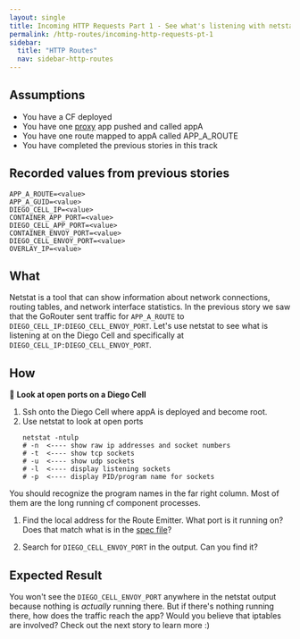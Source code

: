 ```yaml
---
layout: single
title: Incoming HTTP Requests Part 1 - See what's listening with netstat
permalink: /http-routes/incoming-http-requests-pt-1
sidebar:
  title: "HTTP Routes"
  nav: sidebar-http-routes
---
```


## Assumptions
- You have a CF deployed
- You have one
  [proxy](https://github.com/cloudfoundry/cf-networking-release/tree/develop/src/example-apps/proxy)
  app pushed and called appA
- You have one route mapped to appA called APP_A_ROUTE
- You have completed the previous stories in this track

## Recorded values from previous stories
```
APP_A_ROUTE=<value>
APP_A_GUID=<value>
DIEGO_CELL_IP=<value>
CONTAINER_APP_PORT=<value>
DIEGO_CELL_APP_PORT=<value>
CONTAINER_ENVOY_PORT=<value>
DIEGO_CELL_ENVOY_PORT=<value>
OVERLAY_IP=<value>
```

## What
Netstat is a tool that can show information about network connections, routing
tables, and network interface statistics.  In the previous story we saw that
the GoRouter sent traffic for `APP_A_ROUTE` to
`DIEGO_CELL_IP:DIEGO_CELL_ENVOY_PORT`.  Let's use netstat to see what is
listening at on the Diego Cell and specifically at
`DIEGO_CELL_IP:DIEGO_CELL_ENVOY_PORT`.

## How
📝 **Look at open ports on a Diego Cell**
1. Ssh onto the Diego Cell where appA is deployed and become root.
2. Use netstat to look at open ports
   ```
   netstat -ntulp
   # -n  <---- show raw ip addresses and socket numbers
   # -t  <---- show tcp sockets
   # -u  <---- show udp sockets
   # -l  <---- display listening sockets
   # -p  <---- display PID/program name for sockets
   ```
  You should recognize the program names in the far right column. Most of them
  are the long running cf component processes.

1. Find the local address for the Route Emitter. What port is it running on?
   Does that match what is in the [spec
   file](https://github.com/cloudfoundry/diego-release/blob/develop/jobs/route_emitter/spec)?

1. Search for `DIEGO_CELL_ENVOY_PORT` in the output. Can you find it?

## Expected Result
You won't see the `DIEGO_CELL_ENVOY_PORT` anywhere in the netstat output because
nothing is *actually* running there.  But if there's nothing running there, how
does the traffic reach the app? Would you believe that iptables are involved?
Check out the next story to learn more :)
